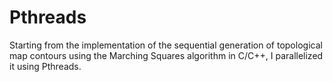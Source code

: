 # Pthreads

Starting from the implementation of the sequential generation of topological map contours using the Marching Squares algorithm in C/C++, I parallelized it using Pthreads.


